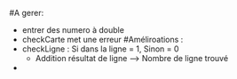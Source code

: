 #A gerer:
 - entrer des numero à double
 - checkCarte met une erreur
#Améliroations :
- checkLigne : Si dans la ligne = 1, Sinon = 0
  - Addition résultat de ligne --> Nombre de ligne trouvé
- 